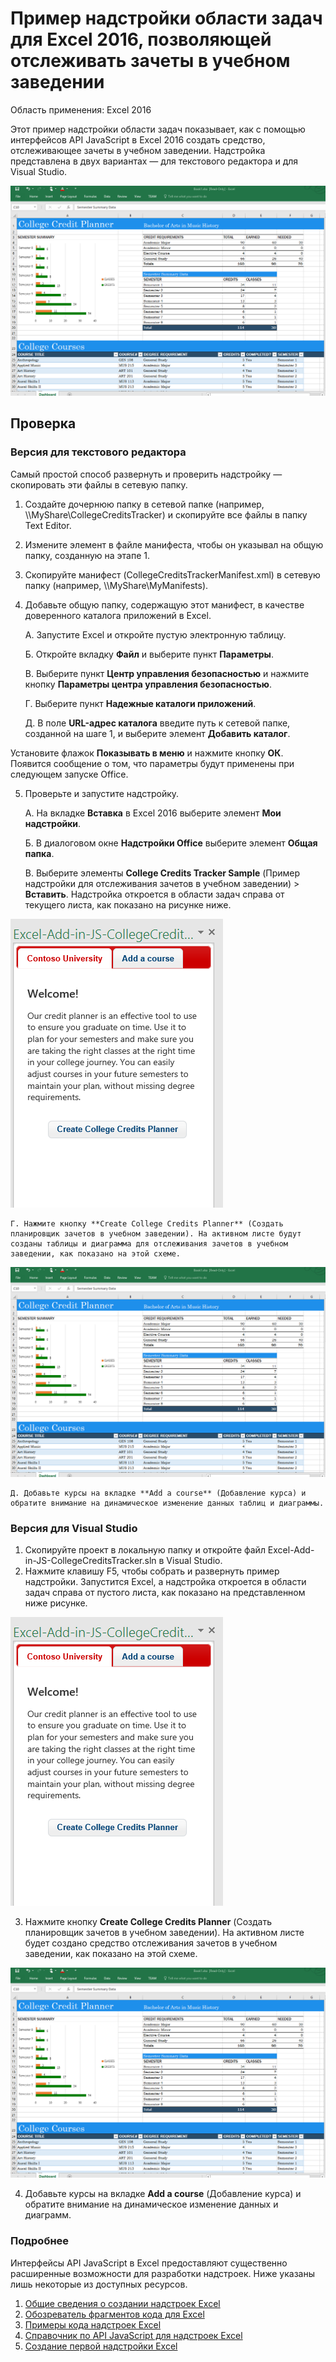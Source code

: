 # Пример надстройки области задач для Excel 2016, позволяющей отслеживать зачеты в учебном заведении

Область применения: Excel 2016

Этот пример надстройки области задач показывает, как с помощью интерфейсов API JavaScript в Excel 2016 создать средство, отслеживающее зачеты в учебном заведении. Надстройка представлена в двух вариантах — для текстового редактора и для Visual Studio.

![Пример надстройки, позволяющей отслеживать зачеты в учебном заведении](../images/CollegeCreditsTracker_tracker.PNG)

## Проверка
### Версия для текстового редактора

Самый простой способ развернуть и проверить надстройку — скопировать эти файлы в сетевую папку.

1.  Создайте дочернюю папку в сетевой папке (например, \\\MyShare\CollegeCreditsTracker) и скопируйте все файлы в папку Text Editor. 
2.  Измените элемент <SourceLocation> в файле манифеста, чтобы он указывал на общую папку, созданную на этапе 1. 
3.  Скопируйте манифест (CollegeCreditsTrackerManifest.xml) в сетевую папку (например, \\\MyShare\MyManifests).
4.  Добавьте общую папку, содержащую этот манифест, в качестве доверенного каталога приложений в Excel.

    А. Запустите Excel и откройте пустую электронную таблицу.  
    
    Б. Откройте вкладку **Файл** и выберите пункт **Параметры**.
    
    В. Выберите пункт **Центр управления безопасностью** и нажмите кнопку **Параметры центра управления безопасностью**.
    
    Г. Выберите пункт **Надежные каталоги приложений**.
    
    Д. В поле **URL-адрес каталога** введите путь к сетевой папке, созданной на шаге 1, и выберите элемент **Добавить каталог**.
    
   Установите флажок **Показывать в меню** и нажмите кнопку **ОК**. Появится сообщение о том, что параметры будут применены при следующем запуске Office. 
        
5.  Проверьте и запустите надстройку. 

    А. На вкладке **Вставка** в Excel 2016 выберите элемент **Мои надстройки**. 
    
    Б. В диалоговом окне **Надстройки Office** выберите элемент **Общая папка**.
    
    В. Выберите элементы **College Credits Tracker Sample** (Пример надстройки для отслеживания зачетов в учебном заведении) > **Вставить**. Надстройка откроется в области задач справа от текущего листа, как показано на рисунке ниже. 
        
   ![Пример надстройки, позволяющей отслеживать зачеты в учебном заведении](../images/CollegeCreditsTracker_taskpane.PNG) 

    Г. Нажмите кнопку **Create College Credits Planner** (Создать планировщик зачетов в учебном заведении). На активном листе будут созданы таблицы и диаграмма для отслеживания зачетов в учебном заведении, как показано на этой схеме. 
    
  ![Пример надстройки, позволяющей отслеживать зачеты в учебном заведении](../images/CollegeCreditsTracker_tracker.PNG)

    Д. Добавьте курсы на вкладке **Add a course** (Добавление курса) и обратите внимание на динамическое изменение данных таблиц и диаграммы.
    
### Версия для Visual Studio
1.  Скопируйте проект в локальную папку и откройте файл Excel-Add-in-JS-CollegeCreditsTracker.sln в Visual Studio.
2.  Нажмите клавишу F5, чтобы собрать и развернуть пример надстройки. Запустится Excel, а надстройка откроется в области задач справа от пустого листа, как показано на представленном ниже рисунке. 
        
  ![Пример надстройки, позволяющей отслеживать зачеты в учебном заведении](../images/CollegeCreditsTracker_taskpane.PNG) 

3.  Нажмите кнопку **Create College Credits Planner** (Создать планировщик зачетов в учебном заведении). На активном листе будет создано средство отслеживания зачетов в учебном заведении, как показано на этой схеме. 
    
  ![Пример надстройки, позволяющей отслеживать зачеты в учебном заведении](../images/CollegeCreditsTracker_tracker.PNG) 
  
4. Добавьте курсы на вкладке **Add a course** (Добавление курса) и обратите внимание на динамическое изменение данных и диаграмм.


### Подробнее

Интерфейсы API JavaScript в Excel предоставляют существенно расширенные возможности для разработки надстроек. Ниже указаны лишь некоторые из доступных ресурсов. 

1.  [Общие сведения о создании надстроек Excel](https://github.com/OfficeDev/office-js-docs/blob/master/excel/excel-add-ins-programming-overview.md)
2.  [Обозреватель фрагментов кода для Excel](http://officesnippetexplorer.azurewebsites.net/#/snippets/excel)
3.  [Примеры кода надстроек Excel](https://github.com/OfficeDev/office-js-docs/blob/master/excel/excel-add-ins-code-samples.md) 
4.  [Справочник по API JavaScript для надстроек Excel](https://github.com/OfficeDev/office-js-docs/blob/master/excel/excel-add-ins-javascript-reference.md)
5.  [Создание первой надстройки Excel](https://github.com/OfficeDev/office-js-docs/blob/master/excel/build-your-first-excel-add-in.md)
